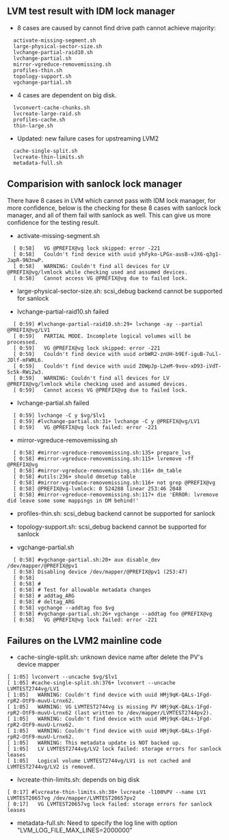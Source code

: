 ## LVM test result with IDM lock manager

- 8 cases are caused by cannot find drive path cannot achieve
  majority:

```
  activate-missing-segment.sh
  large-physical-sector-size.sh
  lvchange-partial-raid10.sh
  lvchange-partial.sh
  mirror-vgreduce-removemissing.sh
  profiles-thin.sh
  topology-support.sh
  vgchange-partial.sh
  ```

- 4 cases are dependent on big disk.

```
  lvconvert-cache-chunks.sh
  lvcreate-large-raid.sh
  profiles-cache.sh
  thin-large.sh
```

- Updated: new failure cases for upstreaming LVM2

```
  cache-single-split.sh
  lvcreate-thin-limits.sh
  metadata-full.sh
```

## Comparision with sanlock lock manager

There have 8 cases in LVM which cannot pass with IDM lock manager,
for more confidence, below is the checking for these 8 cases with
sanlock lock manager, and all of them fail with sanlock as well.
This can give us more confidence for the testing result.

- activate-missing-segment.sh
```
  [ 0:58]   VG @PREFIX@vg lock skipped: error -221
  [ 0:58]   Couldn't find device with uuid yhFyko-LPGx-ausB-vJX6-q3g1-JapR-9N3nwP.
  [ 0:58]   WARNING: Couldn't find all devices for LV @PREFIX@vg/lvmlock while checking used and assumed devices.
  [ 0:58]   Cannot access VG @PREFIX@vg due to failed lock.
```

- large-physical-sector-size.sh: scsi_debug backend cannot be supported for sanlock

- lvchange-partial-raid10.sh failed
```
  [ 0:59] #lvchange-partial-raid10.sh:29+ lvchange -ay --partial @PREFIX@vg/LV1
  [ 0:59]   PARTIAL MODE. Incomplete logical volumes will be processed.
  [ 0:59]   VG @PREFIX@vg lock skipped: error -221
  [ 0:59]   Couldn't find device with uuid orbWR2-znUH-b9Ef-iguB-7uLl-JDlf-mFWRL6.
  [ 0:59]   Couldn't find device with uuid ZOWpJp-L2eM-9vov-xD93-iVdT-5c5k-RWi2w3.
  [ 0:59]   WARNING: Couldn't find all devices for LV @PREFIX@vg/lvmlock while checking used and assumed devices.
  [ 0:59]   Cannot access VG @PREFIX@vg due to failed lock.
```

- lvchange-partial.sh failed
```
  [ 0:59] lvchange -C y $vg/$lv1
  [ 0:59] #lvchange-partial.sh:31+ lvchange -C y @PREFIX@vg/LV1
  [ 0:59]   VG @PREFIX@vg lock failed: error -221
```

- mirror-vgreduce-removemissing.sh
```
  [ 0:58] #mirror-vgreduce-removemissing.sh:135+ prepare_lvs_
  [ 0:58] #mirror-vgreduce-removemissing.sh:115+ lvremove -ff @PREFIX@vg
  [ 0:58] #mirror-vgreduce-removemissing.sh:116+ dm_table
  [ 0:58] #utils:236+ should dmsetup table
  [ 0:58] #mirror-vgreduce-removemissing.sh:116+ not grep @PREFIX@vg
  [ 0:58] @PREFIX@vg-lvmlock: 0 524288 linear 253:46 2048
  [ 0:58] #mirror-vgreduce-removemissing.sh:117+ die 'ERROR: lvremove did leave some some mappings in DM behind!'
```

- profiles-thin.sh: scsi_debug backend cannot be supported for sanlock

- topology-support.sh: scsi_debug backend cannot be supported for sanlock

- vgchange-partial.sh
```
  [ 0:58] #vgchange-partial.sh:20+ aux disable_dev /dev/mapper/@PREFIX@pv1
  [ 0:58] Disabling device /dev/mapper/@PREFIX@pv1 (253:47)
  [ 0:58]
  [ 0:58] #
  [ 0:58] # Test for allowable metadata changes
  [ 0:58] # addtag_ARG
  [ 0:58] # deltag_ARG
  [ 0:58] vgchange --addtag foo $vg
  [ 0:58] #vgchange-partial.sh:26+ vgchange --addtag foo @PREFIX@vg
  [ 0:58]   VG @PREFIX@vg lock failed: error -221
```

## Failures on the LVM2 mainline code

- cache-single-split.sh: unknown device name after delete the PV's device mapper
```
[ 1:05] lvconvert --uncache $vg/$lv1
[ 1:05] #cache-single-split.sh:376+ lvconvert --uncache LVMTEST2744vg/LV1
[ 1:05]   WARNING: Couldn't find device with uuid HMj9qK-QALs-1Fgd-rpR2-OtF9-muvU-Lrnx62.
[ 1:05]   WARNING: VG LVMTEST2744vg is missing PV HMj9qK-QALs-1Fgd-rpR2-OtF9-muvU-Lrnx62 (last written to /dev/mapper/LVMTEST2744pv2).
[ 1:05]   WARNING: Couldn't find device with uuid HMj9qK-QALs-1Fgd-rpR2-OtF9-muvU-Lrnx62.
[ 1:05]   WARNING: Couldn't find device with uuid HMj9qK-QALs-1Fgd-rpR2-OtF9-muvU-Lrnx62.
[ 1:05]   WARNING: This metadata update is NOT backed up.
[ 1:05]   LV LVMTEST2744vg/LV2 lock failed: storage errors for sanlock leases
[ 1:05]   Logical volume LVMTEST2744vg/LV1 is not cached and LVMTEST2744vg/LV2 is removed.
```

- lvcreate-thin-limits.sh: depends on big disk
```
[ 0:17] #lvcreate-thin-limits.sh:38+ lvcreate -l100%PV --name LV1 LVMTEST20657vg /dev/mapper/LVMTEST20657pv2
[ 0:17]   VG LVMTEST20657vg lock failed: storage errors for sanlock leases
```

- metadata-full.sh: Need to specify the log line with option "LVM_LOG_FILE_MAX_LINES=2000000"

